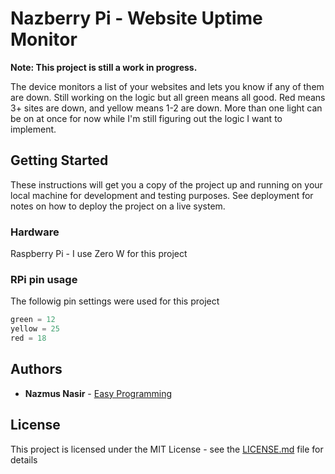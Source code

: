 # Nazberry Pi - Website Uptime Monitor

**Note: This project is still a work in progress.**

The device monitors a list of your websites and lets you know if any of them are down. Still working on the logic but all green means all good. Red means 3+ sites are down, and yellow means 1-2 are down. More than one light can be on at once for now while I'm still figuring out the logic I want to implement.

## Getting Started

These instructions will get you a copy of the project up and running on your local machine for development and testing purposes. See deployment for notes on how to deploy the project on a live system.

### Hardware

Raspberry Pi - I use Zero W for this project

### RPi pin usage

The followig pin settings were used for this project

```python
green = 12
yellow = 25
red = 18
```

## Authors

* **Nazmus Nasir** - [Easy Programming](https://www.easyprogramming.net)


## License

This project is licensed under the MIT License - see the [LICENSE.md](LICENSE.md) file for details
